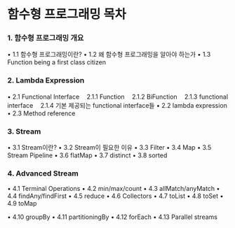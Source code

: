 # 함수형 프로그래밍 목차

### 1. 함수형 프로그래밍 개요

• 1.1 함수형 프로그래밍이란?
• 1.2 왜 함수형 프로그래밍을 알아야 하는가
• 1.3 Function being a first class citizen



### 2. Lambda Expression

• 2.1 Functional Interface
ㅤ2.1.1 Function
ㅤ2.1.2 BiFunction
ㅤ2.1.3 functional interface
ㅤ2.1.4 기본 제공되는 functional interface들 
• 2.2 lambda expression
• 2.3 Method reference



### 3. Stream

• 3.1 Stream이란?
• 3.2 Stream이 필요한 이유
• 3.3 Filter
• 3.4 Map
• 3.5 Stream Pipeline 
• 3.6 flatMap
• 3.7 distinct
• 3.8 sorted



### 4. Advanced Stream

• 4.1 Terminal Operations
• 4.2 min/max/count
• 4.3 allMatch/anyMatch
• 4.4 findAny/findFirst
• 4.5 reduce
• 4.6 Collectors
• 4.7 toList
• 4.8 toSet
• 4.9 toMap

• 4.10 groupBy
• 4.11 partitioningBy
• 4.12 forEach
• 4.13 Parallel streams